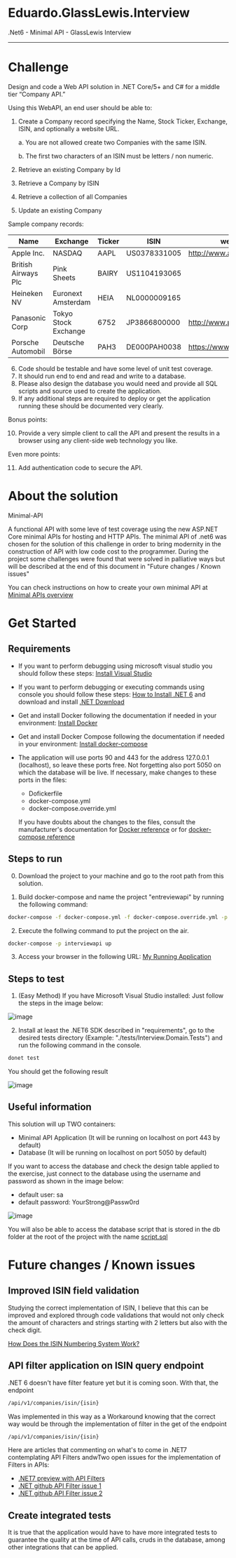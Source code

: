 # Eduardo.GlassLewis.Interview
.Net6 - Minimal API - GlassLewis Interview

---------------------------------------------------------------------------------------------------------------------------------------
# Challenge

Design and code a Web API solution in .NET Core/5+ and C# for a middle tier “Company API.”

Using this WebAPI, an end user should be able to:
 
1. Create a Company record specifying the Name, Stock Ticker, Exchange, ISIN, and optionally a website URL.
 
   a. You are not allowed create two Companies with the same ISIN.
  
   b. The first two characters of an ISIN must be letters / non numeric.
 
2. Retrieve an existing Company by Id
3. Retrieve a Company by ISIN
4. Retrieve a collection of all Companies
5. Update an existing Company
 

Sample company records:

| Name                 | Exchange             | Ticker | ISIN         | website                    |
|----------------------|----------------------|--------|--------------|----------------------------|
| Apple Inc.           | NASDAQ               | AAPL   | US0378331005 | http://www.apple.com       |
| British Airways Plc  | Pink Sheets          | BAIRY  | US1104193065 |                            |
| Heineken NV          | Euronext Amsterdam   | HEIA   | NL0000009165 |                            |
| Panasonic Corp       | Tokyo Stock Exchange | 6752   | JP3866800000 | http://www.panasonic.co.jp |
| Porsche Automobil    | Deutsche Börse       | PAH3   | DE000PAH0038 | https://www.porsche.com/   |

 
6. Code should be testable and have some level of unit test coverage.
7. It should run end to end and read and write to a database. 
8. Please also design the database you would need and provide all SQL scripts and source used to create the application.
9. If any additional steps are required to deploy or get the application running these should be documented very clearly.

Bonus points:

10. Provide a very simple client to call the API and present the results in a browser using any client-side web technology you like.

Even more points:

11. Add authentication code to secure the API.


# About the solution
Minimal-API

A functional API with some leve of test coverage using the new ASP.NET Core minimal APIs for hosting and HTTP APIs.
The minimal API of .net6 was chosen for the solution of this challenge in order to bring modernity in the construction of API with low code cost to the programmer.
During the project some challenges were found that were solved in palliative ways but will be described at the end of this document in "Future changes / Known issues"

You can check instructions on how to create your own minimal API at [Minimal APIs overview](https://docs.microsoft.com/en-us/aspnet/core/fundamentals/minimal-apis?view=aspnetcore-6.0)

# Get Started

## Requirements

* If you want to perform debugging using microsoft visual studio you should follow these steps: [Install Visual Studio](https://docs.microsoft.com/en-us/visualstudio/install/install-visual-studio?view=vs-2022)
* If you want to perform debugging or executing commands using console you should follow these steps: [How to Install .NET 6](https://docs.microsoft.com/en-us/dotnet/core/install/) and download and install [.NET Download](https://dotnet.microsoft.com/en-us/download)
* Get and install Docker following the documentation if needed in your environment: [Install Docker](https://docs.docker.com/get-docker/)
* Get and install Docker Compose following the documentation if needed in your environment: [Install docker-compose](https://docs.docker.com/engine/install/)
* The application will use ports 90 and 443 for the address 127.0.0.1 (localhost), so leave these ports free. 
  Not forgetting also port 5050 on which the database will be live. If necessary, make changes to these ports in the files:
  * Dofickerfile
  * docker-compose.yml
  * docker-compose.override.yml

  If you have doubts about the changes to the files, consult the manufacturer's documentation for [Docker reference](https://docs.docker.com/engine/reference/builder/) or for [docker-compose reference](https://docs.docker.com/compose/compose-file/)
  
## Steps to run

0. Download the project to your machine and go to the root path from this solution.

1. Build docker-compose and name the project "entreviewapi" by running the following command:
```sh
docker-compose -f docker-compose.yml -f docker-compose.override.yml -p interviewapi build
```

2. Execute the follwing command to put the project on the air.
```sh
docker-compose -p interviewapi up
```

3. Access your browser in the following URL: [My Running Application](https://localhost/swagger)

## Steps to test

1. (Easy Method) If you have Microsoft Visual Studio installed:
Just follow the steps in the image below:

![image](https://user-images.githubusercontent.com/105398346/168405542-3720e12b-112a-4686-912d-c8ef90e238e4.png)


2. Install at least the .NET6 SDK described in "requirements", go to the desired tests directory (Example: "./tests/Interview.Domain.Tests") and run the following command in the console.

```sh
donet test
```

You should get the following result 

![image](https://user-images.githubusercontent.com/105398346/168405613-a25c5d4c-bcc5-42f3-867f-89694f3ca438.png)



## Useful information

This solution will up TWO containers:
* Minimal API Application (It will be running on localhost on port 443 by default)
* Database (It will be running on localhost on port 5050 by default)

If you want to access the database and check the design table applied to the exercise, just connect to the database using the username and password as shown in the image below:

* default user: sa
* default password: YourStrong@Passw0rd
  
![image](https://user-images.githubusercontent.com/105398346/168388712-de5cac12-f134-4835-b25a-e70f69665e07.png)

You will also be able to access the database script that is stored in the db folder at the root of the project with the name [script.sql](https://github.com/eduardosdantunes/Eduardo.GlassLewis.Interview/blob/main/db/script.sql)

# Future changes / Known issues

## Improved ISIN field validation

Studying the correct implementation of ISIN, I believe that this can be improved and explored through code validations that would not only check the amount of characters and strings starting with 2 letters but also with the check digit.

[How Does the ISIN Numbering System Work?](https://www.investopedia.com/ask/answers/06/isinnumberingsystem.asp)


## API filter application on ISIN query endpoint

.NET 6 doesn't have filter feature yet but it is coming soon. With that, the endpoint
```sh
/api/v1/companies/isin/{isin}
```
Was implemented in this way as a Workaround knowing that the correct way would be through the implementation of filter in the get of the endpoint 
```sh
/api/v1/companies/isin/{isin}
```

Here are articles that commenting on what's to come in .NET7 contemplating API Filters andwTwo open issues for the implementation of Filters in APIs:

* [.NET7 preview with API Filters](https://visualstudiomagazine.com/articles/2022/04/18/aspnetcore-net-7-preview-3.aspx)
* [.NET github API Filter issue 1](https://github.com/dotnet/aspnetcore/issues/37853)
* [.NET github API Filter issue 2](https://github.com/dotnet/aspnetcore/issues/40506)

## Create integrated tests

It is true that the application would have to have more integrated tests to guarantee the quality at the time of API calls, cruds in the database, among other integrations that can be applied.
